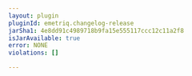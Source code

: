 ```yaml
---
layout: plugin
pluginId: emetriq.changelog-release
jarSha1: 4e8dd91c4989718b9fa15e555117ccc12c11a2f8
isJarAvailable: true
error: NONE
violations: []

---
```

